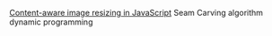 [Content-aware image resizing in JavaScript](https://trekhleb.dev/blog/2021/content-aware-image-resizing-in-javascript/)
Seam Carving algorithm
dynamic programming

